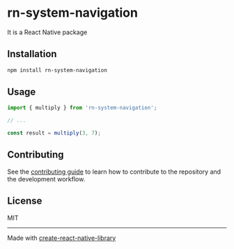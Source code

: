 # rn-system-navigation

It is a React Native package

## Installation

```sh
npm install rn-system-navigation
```

## Usage


```js
import { multiply } from 'rn-system-navigation';

// ...

const result = multiply(3, 7);
```


## Contributing

See the [contributing guide](CONTRIBUTING.md) to learn how to contribute to the repository and the development workflow.

## License

MIT

---

Made with [create-react-native-library](https://github.com/callstack/react-native-builder-bob)
